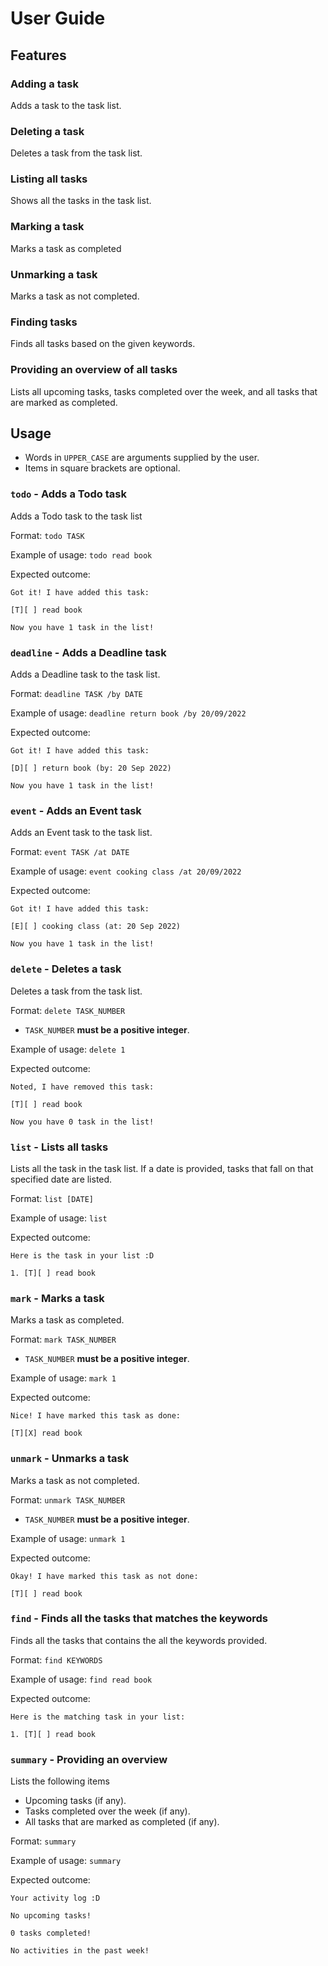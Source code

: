 # User Guide

## Features 

### Adding a task

Adds a task to the task list.

### Deleting a task

Deletes a task from the task list.

### Listing all tasks

Shows all the tasks in the task list.

### Marking a task

Marks a task as completed

### Unmarking a task

Marks a task as not completed.

### Finding tasks

Finds all tasks based on the given keywords.

### Providing an overview of all tasks

Lists all upcoming tasks, tasks completed over the week, and all tasks that are marked as completed.

## Usage

- Words in `UPPER_CASE` are arguments supplied by the user.
- Items in square brackets are optional.

### `todo` - Adds a Todo task

Adds a Todo task to the task list

Format: `todo TASK`

Example of usage: `todo read book`

Expected outcome:

```
Got it! I have added this task:

[T][ ] read book

Now you have 1 task in the list!
```
### `deadline` - Adds a Deadline task

Adds a Deadline task to the task list.

Format: `deadline TASK /by DATE`

Example of usage: `deadline return book /by 20/09/2022`

Expected outcome:

```
Got it! I have added this task:

[D][ ] return book (by: 20 Sep 2022)

Now you have 1 task in the list!
```

### `event` - Adds an Event task

Adds an Event task to the task list.

Format: `event TASK /at DATE`

Example of usage: `event cooking class /at 20/09/2022`

Expected outcome:

```
Got it! I have added this task:

[E][ ] cooking class (at: 20 Sep 2022)

Now you have 1 task in the list!
```

### `delete` - Deletes a task

Deletes a task from the task list.

Format: `delete TASK_NUMBER`
-  `TASK_NUMBER` **must be a positive integer**.

Example of usage: `delete 1`

Expected outcome:

```
Noted, I have removed this task:

[T][ ] read book

Now you have 0 task in the list!
```

### `list` - Lists all tasks

Lists all the task in the task list. If a date is provided, tasks that fall on that specified date are listed.

Format: `list [DATE]`

Example of usage: `list`

Expected outcome:

```
Here is the task in your list :D

1. [T][ ] read book
```

### `mark` - Marks a task

Marks a task as completed.

Format: `mark TASK_NUMBER`

- `TASK_NUMBER` **must be a positive integer**.

Example of usage: `mark 1`

Expected outcome:

```
Nice! I have marked this task as done:

[T][X] read book
```

### `unmark` - Unmarks a task

Marks a task as not completed.

Format: `unmark TASK_NUMBER`

- `TASK_NUMBER` **must be a positive integer**.

Example of usage: `unmark 1`

Expected outcome:

```
Okay! I have marked this task as not done:

[T][ ] read book
```

### `find` - Finds all the tasks that matches the keywords

Finds all the tasks that contains the all the keywords provided.

Format: `find KEYWORDS`

Example of usage: `find read book`

Expected outcome:

```
Here is the matching task in your list:

1. [T][ ] read book
```

### `summary` - Providing an overview

Lists the following items
- Upcoming tasks (if any).
- Tasks completed over the week (if any). 
- All tasks that are marked as completed (if any).

Format: `summary`

Example of usage: `summary`

Expected outcome:

```
Your activity log :D

No upcoming tasks!

0 tasks completed!

No activities in the past week!
```

